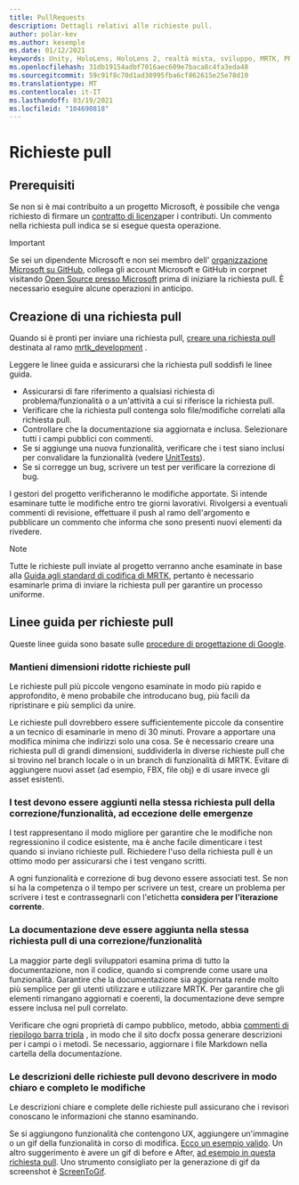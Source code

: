 ```yaml
---
title: PullRequests
description: Dettagli relativi alle richieste pull.
author: polar-kev
ms.author: kesemple
ms.date: 01/12/2021
keywords: Unity, HoloLens, HoloLens 2, realtà mista, sviluppo, MRTK, PR,
ms.openlocfilehash: 31db19154adbf7016aec609e7baca8c4fa3eda48
ms.sourcegitcommit: 59c91f8c70d1ad30995fba6cf862615e25e78d10
ms.translationtype: MT
ms.contentlocale: it-IT
ms.lasthandoff: 03/19/2021
ms.locfileid: "104690818"
---
```

# <a name="pull-requests"></a>Richieste pull

## <a name="prerequisites"></a>Prerequisiti

Se non si è mai contribuito a un progetto Microsoft, è possibile che venga richiesto di firmare un [contratto di licenza](https://cla.microsoft.com/)per i contributi.
Un commento nella richiesta pull indica se si esegue questa operazione.

> [!IMPORTANT]
> Se sei un dipendente Microsoft e non sei membro dell' [organizzazione Microsoft su GitHub](https://github.com/Microsoft), collega gli account Microsoft e GitHub in corpnet visitando [Open Source presso Microsoft](https://opensource.microsoft.com/) prima di iniziare la richiesta pull. È necessario eseguire alcune operazioni in anticipo.

## <a name="creating-a-pull-request"></a>Creazione di una richiesta pull

Quando si è pronti per inviare una richiesta pull, [creare una richiesta pull](https://github.com/microsoft/MixedRealityToolkit-Unity/compare/mrtk_development...mrtk_development?expand=1) destinata al ramo [mrtk_development](https://github.com/microsoft/mixedrealitytoolkit-unity/tree/mrtk_development) .

Leggere le linee guida e assicurarsi che la richiesta pull soddisfi le linee guida.

* Assicurarsi di fare riferimento a qualsiasi richiesta di problema/funzionalità o a un'attività a cui si riferisce la richiesta pull.
* Verificare che la richiesta pull contenga solo file/modifiche correlati alla richiesta pull.
* Controllare che la documentazione sia aggiornata e inclusa. Selezionare tutti i campi pubblici con commenti.
* Se si aggiunge una nuova funzionalità, verificare che i test siano inclusi per convalidare la funzionalità (vedere [UnitTests](UnitTests.md)).
* Se si corregge un bug, scrivere un test per verificare la correzione di bug.

I gestori del progetto verificheranno le modifiche apportate. Si intende esaminare tutte le modifiche entro tre giorni lavorativi. Rivolgersi a eventuali commenti di revisione, effettuare il push al ramo dell'argomento e pubblicare un commento che informa che sono presenti nuovi elementi da rivedere.

> [!NOTE]
> Tutte le richieste pull inviate al progetto verranno anche esaminate in base alla [Guida agli standard di codifica di MRTK](CodingGuidelines.md), pertanto è necessario esaminarle prima di inviare la richiesta pull per garantire un processo uniforme.

## <a name="pull-request-guidelines"></a>Linee guida per richieste pull

Queste linee guida sono basate sulle [procedure di progettazione di Google](https://google.github.io/eng-practices/review/developer/small-cls.html).

### <a name="keep-pull-requests-small"></a>Mantieni dimensioni ridotte richieste pull

Le richieste pull più piccole vengono esaminate in modo più rapido e approfondito, è meno probabile che introducano bug, più facili da ripristinare e più semplici da unire.

Le richieste pull dovrebbero essere sufficientemente piccole da consentire a un tecnico di esaminarle in meno di 30 minuti. Provare a apportare una modifica minima che indirizzi solo una cosa. Se è necessario creare una richiesta pull di grandi dimensioni, suddividerla in diverse richieste pull che si trovino nel branch locale o in un branch di funzionalità di MRTK. Evitare di aggiungere nuovi asset (ad esempio, FBX, file obj) e di usare invece gli asset esistenti.

### <a name="tests-should-be-added-in-the-same-pr-as-your-fix--feature-except-for-emergencies"></a>I test devono essere aggiunti nella stessa richiesta pull della correzione/funzionalità, ad eccezione delle emergenze

I test rappresentano il modo migliore per garantire che le modifiche non regressionino il codice esistente, ma è anche facile dimenticare i test quando si inviano richieste pull. Richiedere l'uso della richiesta pull è un ottimo modo per assicurarsi che i test vengano scritti.

A ogni funzionalità e correzione di bug devono essere associati test. Se non si ha la competenza o il tempo per scrivere un test, creare un problema per scrivere i test e contrassegnarli con l'etichetta **considera per l'iterazione corrente**.

### <a name="documentation-should-be-added-in-the-same-pull-request-as-a-fix--feature"></a>La documentazione deve essere aggiunta nella stessa richiesta pull di una correzione/funzionalità

La maggior parte degli sviluppatori esamina prima di tutto la documentazione, non il codice, quando si comprende come usare una funzionalità. Garantire che la documentazione sia aggiornata rende molto più semplice per gli utenti utilizzare e utilizzare MRTK.  Per garantire che gli elementi rimangano aggiornati e coerenti, la documentazione deve sempre essere inclusa nel pull correlato.

Verificare che ogni proprietà di campo pubblico, metodo, abbia [commenti di riepilogo barra tripla](https://dotnet.github.io/docfx/spec/triple_slash_comments_spec.html) , in modo che il sito docfx possa generare descrizioni per i campi o i metodi. Se necessario, aggiornare i file Markdown nella cartella della documentazione.

### <a name="pull-request-descriptions-should-clearly-and-completely-describe-changes"></a>Le descrizioni delle richieste pull devono descrivere in modo chiaro e completo le modifiche

Le descrizioni chiare e complete delle richieste pull assicurano che i revisori conoscano le informazioni che stanno esaminando.

Se si aggiungono funzionalità che contengono UX, aggiungere un'immagine o un gif della funzionalità in corso di modifica. [Ecco un esempio valido](https://github.com/microsoft/MixedRealityToolkit-Unity/pull/4532). Un altro suggerimento è avere un gif di before e After, [ad esempio in questa richiesta pull](https://github.com/microsoft/MixedRealityToolkit-Unity/pull/5896). Uno strumento consigliato per la generazione di gif da screenshot è [ScreenToGif](https://www.screentogif.com/).
